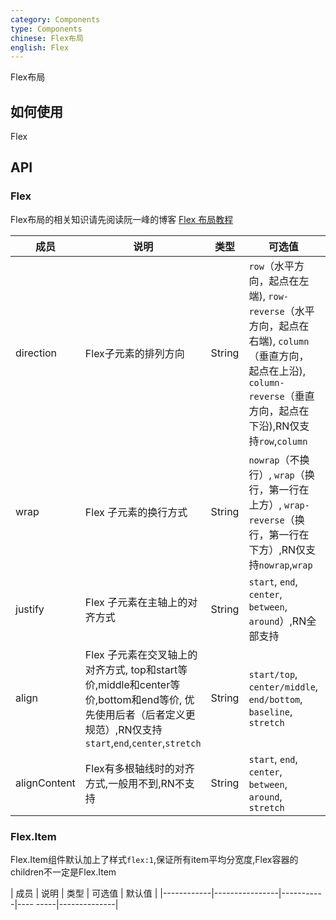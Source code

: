 ```yaml
---
category: Components
type: Components
chinese: Flex布局
english: Flex
---
```




Flex布局

## 如何使用

Flex

## API

### Flex

Flex布局的相关知识请先阅读阮一峰的博客
[Flex 布局教程](http://www.ruanyifeng.com/blog/2015/07/flex-grammar.html)

| 成员        | 说明           | 类型       |   可选值     | 默认值       |
|------------|----------------|-----------|---------|--------------|
| direction    |     Flex子元素的排列方向     | String    | `row`（水平方向，起点在左端), `row-reverse`（水平方向，起点在右端), `column`（垂直方向，起点在上沿), `column-reverse`（垂直方向，起点在下沿),RN仅支持`row`,`column` | `row` |
| wrap    |    Flex 子元素的换行方式     | String    | `nowrap`（不换行）, `wrap`（换行，第一行在上方）, `wrap-reverse`（换行，第一行在下方）,RN仅支持`nowrap`,`wrap` | `nowrap` |
| justify    |    Flex 子元素在主轴上的对齐方式     | String    | `start`, `end`, `center`, `between`, `around`）,RN全部支持 | `start` |
| align    |    Flex 子元素在交叉轴上的对齐方式, top和start等价,middle和center等价,bottom和end等价, 优先使用后者（后者定义更规范）,RN仅支持`start`,`end`,`center`,`stretch`     | String    | `start/top`, `center/middle`, `end/bottom`, `baseline`, `stretch` | `center` |
| alignContent    |    Flex有多根轴线时的对齐方式,一般用不到,RN不支持    | String    | `start`, `end`, `center`, `between`, `around`, `stretch` | `stretch` |

### Flex.Item

Flex.Item组件默认加上了样式`flex:1`,保证所有item平均分宽度,Flex容器的children不一定是Flex.Item

| 成员        | 说明           | 类型       |    可选值    | 默认值       |
|------------|----------------|-----------|----     -----|--------------|
